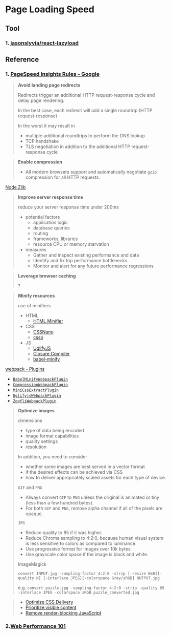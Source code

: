 # Page Loading Speed

## Tool

### 1. [jasonslyvia/react-lazyload](https://github.com/jasonslyvia/react-lazyload)

## Reference

### 1. [PageSpeed Insights Rules - Google](https://developers.google.com/speed/docs/insights/rules)

> **Avoid landing page redirects**
>
> Redirects trigger an additional HTTP request-response cycle and delay page rendering.
>
> In the best case, each redirect will add a single roundtrip (HTTP request-response)
>
> In the worst it may result in
>
> - multiple additional roundtrips to perform the DNS lookup
> - TCP handshake
> - TLS negotiation in addition to the additional HTTP request-response cycle



> **Enable compression**
>
> - All modern browsers support and automatically negotiate `gzip` compression for all HTTP requests.

[Node Zlib](https://nodejs.org/api/zlib.html)

> **Improve server response time**
>
> reduce your server response time under 200ms
>
> - potential factors
>   - application logic
>   - database queries
>   - routing
>   - frameworks, libraries
>   - resource CPU or memory starvation
> - measures
>   - Gather and inspect existing performance and data
>   - Identify and fix top performance bottlenecks.
>   - Monitor and alert for any future performance regressions



> **Leverage browser caching**
>
> ?



> **Minify resources**
>
> use of minifiers
>
> - HTML
>   - [HTML Minifier](https://github.com/kangax/html-minifier)
> - CSS
>   - [CSSNano](https://github.com/ben-eb/cssnano)
>   - [csso](https://github.com/css/csso)
> - JS
>   - [UglifyJS](https://github.com/mishoo/UglifyJS2)
>   - [Closure Compiler](https://developers.google.com/closure/compiler)
>   - [babel-minify](https://github.com/babel/minify)

[webpack - Plugins](https://webpack.js.org/plugins/)

- [`BabelMinifyWebpackPlugin`](https://webpack.js.org/plugins/babel-minify-webpack-plugin)
- [`CompressionWebpackPlugin`](https://webpack.js.org/plugins/compression-webpack-plugin)
- [`MiniCssExtractPlugin`](https://webpack.js.org/plugins/mini-css-extract-plugin)
- [`UglifyjsWebpackPlugin`](https://webpack.js.org/plugins/uglifyjs-webpack-plugin)
- [`ZopfliWebpackPlugin`](https://webpack.js.org/plugins/zopfli-webpack-plugin)

> **Optimize images**
>
> dimensions
>
> - type of data  being encoded
> - image format capabilities
> - quality settings
> - resolution
>
> In addition, you need to consider
>
> - whether some images are best served in a vector format
> - if the desired effects can be achieved via  CSS
> - how to deliver appropriately scaled assets for each type of device.
>
> `GIF` and `PNG`
>
> - Always convert `GIF` to `PNG` unless the original is animated or tiny (less than a few hundred bytes).
> - For both `GIF` and `PNG`, remove alpha channel if all of the pixels are opaque. 
>
> `JPG`
>
> - Reduce quality to 85 if it was higher.
> - Reduce Chroma sampling to 4:2:0, because human visual system is less sensitive to colors as compared to luminance.
> - Use progressive format for images over 10k bytes.
> - Use grayscale color space if the image is black and white.
>
> ImageMagick
>
>  `convert INPUT.jpg -sampling-factor 4:2:0 -strip [-resize WxH][-quality N] [-interlace JPEG][-colorspace Gray/sRGB] OUTPUT.jpg`
>
> e.g. `convert puzzle.jpg -sampling-factor 4:2:0 -strip -quality 85 -interlace JPEG -colorspace sRGB puzzle_converted.jpg`



> - [Optimize CSS Delivery](https://developers.google.com/speed/docs/insights/OptimizeCSSDelivery)
> - [Prioritize visible content](https://developers.google.com/speed/docs/insights/PrioritizeVisibleContent)
> - [Remove render-blocking JavaScript](https://developers.google.com/speed/docs/insights/BlockingJS)


### 2.[Web Performance 101](https://3perf.com/talks/web-perf-101/)
